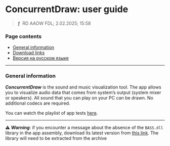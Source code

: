 # ConcurrentDraw: user guide
> **ƒ** &nbsp;RD AAOW FDL; 2.02.2025; 15:58



### Page contents

- [General information](#general-information)
- [Download links](https://adslbarxatov.github.io/DPArray#concurrentdraw)
- [Версия на русском языке](https://adslbarxatov.github.io/ConcurrentDraw/ru)

---

### General information

***ConcurrentDraw*** is the sound and music visualization tool. The app allows
you to visualize audio data that comes from system’s output (system mixer
or speakers). All sound that you can play on your PC can be drawn. No additional
codecs are required.

You can watch the playlist of app tests [here](https://youtube.com/playlist?list=PLe7qKwHNkZTtr1OGOdYMrD73ByPBzCzxc).

---

:warning: ***Warning***: if you encounter a message about the absence of the `BASS.dll` library
in the app assembly, download its latest version from [this link](https://www.un4seen.com/files/bass24.zip).
The library will need to be extracted from the archive
